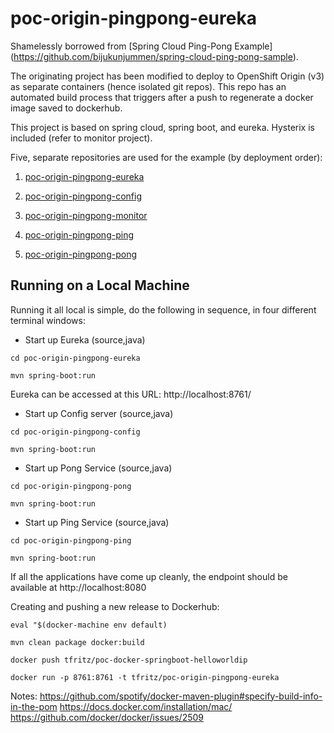 # poc-origin-pingpong-eureka

Shamelessly borrowed from [Spring Cloud Ping-Pong Example] (https://github.com/bijukunjummen/spring-cloud-ping-pong-sample).

The originating project has been modified to deploy to OpenShift Origin (v3) as separate containers (hence isolated git repos).  This repo has an automated build process that triggers after a push to regenerate a docker image saved to dockerhub.

This project is based on spring cloud, spring boot, and eureka.  Hysterix is included (refer to monitor project).

Five, separate repositories are used for the example (by deployment order):

1. [poc-origin-pingpong-eureka](https://github.com/todd-fritz/poc-origin-pingpong-eureka)

2. [poc-origin-pingpong-config](https://github.com/todd-fritz/poc-origin-pingpong-config)

3. [poc-origin-pingpong-monitor](https://github.com/todd-fritz/poc-origin-pingpong-monitor)

4. [poc-origin-pingpong-ping](https://github.com/todd-fritz/poc-origin-pingpong-ping)

5. [poc-origin-pingpong-pong](https://github.com/todd-fritz/poc-origin-pingpong-pong)


## Running on a Local Machine
Running it all local is simple, do the following in sequence, in four different terminal windows:

* Start up Eureka (source,java)

`cd poc-origin-pingpong-eureka`

`mvn spring-boot:run`

  Eureka can be accessed at this URL:  http://localhost:8761/

* Start up Config server (source,java)

`cd poc-origin-pingpong-config`

`mvn spring-boot:run`

* Start up Pong Service (source,java)

`cd poc-origin-pingpong-pong`

`mvn spring-boot:run`

* Start up Ping Service (source,java)

`cd poc-origin-pingpong-ping`

`mvn spring-boot:run`


If all the applications have come up cleanly, the endpoint should be available at http://localhost:8080

Creating and pushing a new release to Dockerhub:

`eval "$(docker-machine env default)`

`mvn clean package docker:build`

`docker push tfritz/poc-docker-springboot-helloworldip`

`docker run -p 8761:8761 -t tfritz/poc-origin-pingpong-eureka`


Notes:
https://github.com/spotify/docker-maven-plugin#specify-build-info-in-the-pom
https://docs.docker.com/installation/mac/
https://github.com/docker/docker/issues/2509